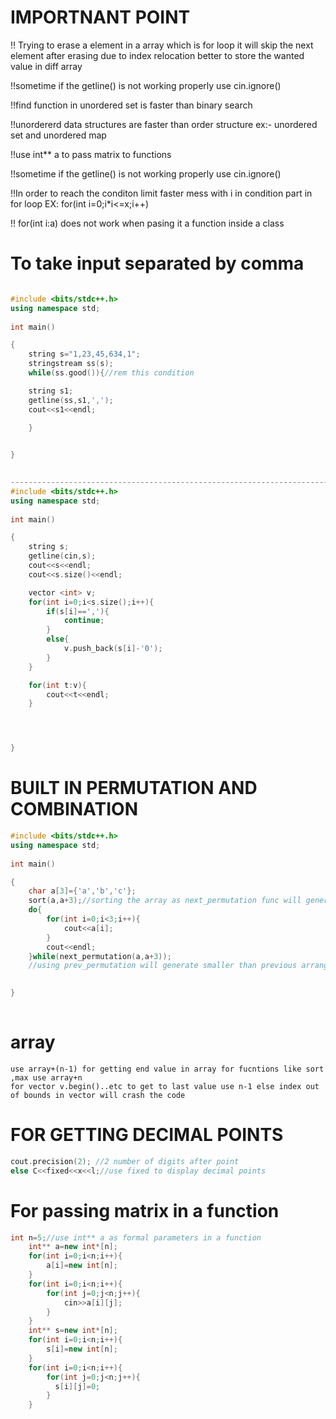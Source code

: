 
# IMPORTNANT POINT
!! Trying to erase a element in a array which is for loop it will skip the next element after erasing due to index relocation better to store the wanted value in diff array

!!sometime if the getline() is not working properly use cin.ignore()

!!find function in unordered set is faster than binary search 

!!unordererd data structures are faster than order structure ex:- unordered set and unordered map

!!use int** a to pass matrix to functions

!!sometime if the getline() is not working properly use cin.ignore()

!!In order to reach the conditon limit faster mess with i in condition part in for loop EX: for(int i=0;i*i<=x;i++)

!! for(int i:a) does not work when pasing it a function inside a class

# To take input separated by comma
```c++

#include <bits/stdc++.h>
using namespace std;
 
int main()

{ 	
	string s="1,23,45,634,1";
	stringstream ss(s);
	while(ss.good()){//rem this condition

	string s1;
	getline(ss,s1,',');
	cout<<s1<<endl;

	}

	
}
	

--------------------------------------------------------------------------------------------
#include <bits/stdc++.h>
using namespace std;
 
int main()

{ 	
	string s;
	getline(cin,s);
	cout<<s<<endl;
	cout<<s.size()<<endl;

	vector <int> v;
	for(int i=0;i<s.size();i++){
		if(s[i]==','){
			continue;
		}
		else{
			v.push_back(s[i]-'0');
		}
	}

	for(int t:v){
		cout<<t<<endl;
	}




}

```
# BUILT IN PERMUTATION AND COMBINATION
```C++
#include <bits/stdc++.h>
using namespace std;
 
int main()

{ 	
	char a[3]={'a','b','c'};
	sort(a,a+3);//sorting the array as next_permutation func will generate lexicographically larger elements than last
	do{
		for(int i=0;i<3;i++){
			cout<<a[i];
		}
		cout<<endl;
	}while(next_permutation(a,a+3));
	//using prev_permutation will generate smaller than previous arrangement but the array should be sorted in decending arder

	
}
	
```
# array
	use array+(n-1) for getting end value in array for fucntions like sort ,max use array+n
	for vector v.begin()..etc to get to last value use n-1 else index out of bounds in vector will crash the code
	

# FOR GETTING DECIMAL POINTS
```c++
cout.precision(2); //2 number of digits after point
else C<<fixed<<x<<l;//use fixed to display decimal points
```
# For passing matrix in a function
```c++
int n=5;//use int** a as formal parameters in a function
    int** a=new int*[n];
    for(int i=0;i<n;i++){
        a[i]=new int[n];
    }
    for(int i=0;i<n;i++){
        for(int j=0;j<n;j++){
            cin>>a[i][j];
        }
    } 
    int** s=new int*[n];
    for(int i=0;i<n;i++){
        s[i]=new int[n];
    }
    for(int i=0;i<n;i++){
        for(int j=0;j<n;j++){
          s[i][j]=0;
        }
    } 

```
